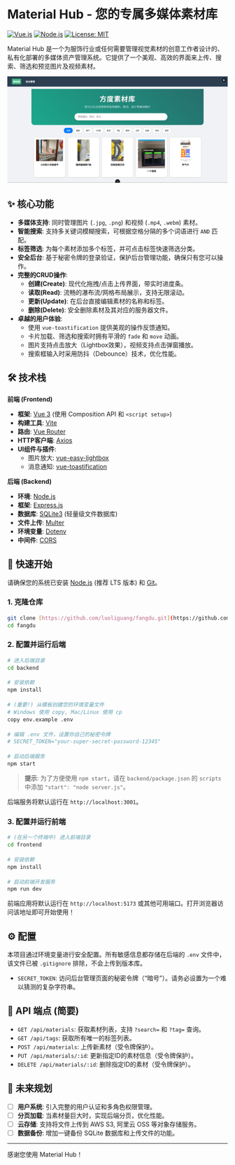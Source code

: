 # Material Hub - 您的专属多媒体素材库

[![Vue.js](https://img.shields.io/badge/Vue.js-3-42b883.svg)](https://vuejs.org/) [![Node.js](https://img.shields.io/badge/Node.js-Express-000000.svg)](https://nodejs.org/) [![License: MIT](https://img.shields.io/badge/License-MIT-yellow.svg)](https://opensource.org/licenses/MIT)

Material Hub 是一个为服饰行业或任何需要管理视觉素材的创意工作者设计的、私有化部署的多媒体资产管理系统。它提供了一个美观、高效的界面来上传、搜索、筛选和预览图片及视频素材。

![Material Hub预览图](/project-images/image.png)

## ✨ 核心功能

-   **多媒体支持**: 同时管理图片 (`.jpg`, `.png`) 和视频 (`.mp4`, `.webm`) 素材。
-   **智能搜索**: 支持多关键词模糊搜索，可根据空格分隔的多个词语进行 `AND` 匹配。
-   **标签筛选**: 为每个素材添加多个标签，并可点击标签快速筛选分类。
-   **安全后台**: 基于秘密令牌的登录验证，保护后台管理功能，确保只有您可以操作。
-   **完整的CRUD操作**:
    -   **创建(Create)**: 现代化拖拽/点击上传界面，带实时进度条。
    -   **读取(Read)**: 流畅的瀑布流/网格布局展示，支持无限滚动。
    -   **更新(Update)**: 在后台直接编辑素材的名称和标签。
    -   **删除(Delete)**: 安全删除素材及其对应的服务器文件。
-   **卓越的用户体验**:
    -   使用 `vue-toastification` 提供美观的操作反馈通知。
    -   卡片加载、筛选和搜索时拥有平滑的 `fade` 和 `move` 动画。
    -   图片支持点击放大（Lightbox效果），视频支持点击弹窗播放。
    -   搜索框输入时采用防抖（Debounce）技术，优化性能。

## 🛠️ 技术栈

**前端 (Frontend)**
-   **框架**: [Vue 3](https://vuejs.org/) (使用 Composition API 和 `<script setup>`)
-   **构建工具**: [Vite](https://vitejs.dev/)
-   **路由**: [Vue Router](https://router.vuejs.org/)
-   **HTTP客户端**: [Axios](https://axios-http.com/)
-   **UI组件与插件**:
    -   图片放大: [vue-easy-lightbox](https://www.npmjs.com/package/vue-easy-lightbox)
    -   消息通知: [vue-toastification](https://www.npmjs.com/package/vue-toastification)

**后端 (Backend)**
-   **环境**: [Node.js](https://nodejs.org/)
-   **框架**: [Express.js](https://expressjs.com/)
-   **数据库**: [SQLite3](https://www.sqlite.org/index.html) (轻量级文件数据库)
-   **文件上传**: [Multer](https://github.com/expressjs/multer)
-   **环境变量**: [Dotenv](https://www.npmjs.com/package/dotenv)
-   **中间件**: [CORS](https://www.npmjs.com/package/cors)

## 🚀 快速开始

请确保您的系统已安装 [Node.js](https://nodejs.org/) (推荐 LTS 版本) 和 [Git](https://git-scm.com/)。

### 1. 克隆仓库

```bash
git clone [https://github.com/luoliguang/fangdu.git](https://github.com/luoliguang/fangdu.git)
cd fangdu
```

### 2. 配置并运行后端

```bash
# 进入后端目录
cd backend

# 安装依赖
npm install

# (重要!) 从模板创建您的环境变量文件
# Windows 使用 copy, Mac/Linux 使用 cp
copy env.example .env

# 编辑 .env 文件，设置你自己的秘密令牌
# SECRET_TOKEN="your-super-secret-password-12345"

# 启动后端服务
npm start
```
> **提示**: 为了方便使用 `npm start`，请在 `backend/package.json` 的 `scripts` 中添加 `"start": "node server.js"`。

后端服务将默认运行在 `http://localhost:3001`。

### 3. 配置并运行前端

```bash
# (在另一个终端中) 进入前端目录
cd frontend

# 安装依赖
npm install

# 启动前端开发服务
npm run dev
```
前端应用将默认运行在 `http://localhost:5173` 或其他可用端口。打开浏览器访问该地址即可开始使用！

## ⚙️ 配置

本项目通过环境变量进行安全配置。所有敏感信息都存储在后端的 `.env` 文件中，该文件已被 `.gitignore` 排除，不会上传到版本库。

-   `SECRET_TOKEN`: 访问后台管理页面的秘密令牌（“暗号”）。请务必设置为一个难以猜测的复杂字符串。

## 📝 API 端点 (简要)

-   `GET /api/materials`: 获取素材列表，支持 `?search=` 和 `?tag=` 查询。
-   `GET /api/tags`: 获取所有唯一的标签列表。
-   `POST /api/materials`: 上传新素材（受令牌保护）。
-   `PUT /api/materials/:id`: 更新指定ID的素材信息（受令牌保护）。
-   `DELETE /api/materials/:id`: 删除指定ID的素材（受令牌保护）。

## 🔮 未来规划

-   [ ] **用户系统**: 引入完整的用户认证和多角色权限管理。
-   [ ] **分页加载**: 当素材量巨大时，实现后端分页，优化性能。
-   [ ] **云存储**: 支持将文件上传到 AWS S3, 阿里云 OSS 等对象存储服务。
-   [ ] **数据备份**: 增加一键备份 SQLite 数据库和上传文件的功能。

---

感谢您使用 Material Hub！